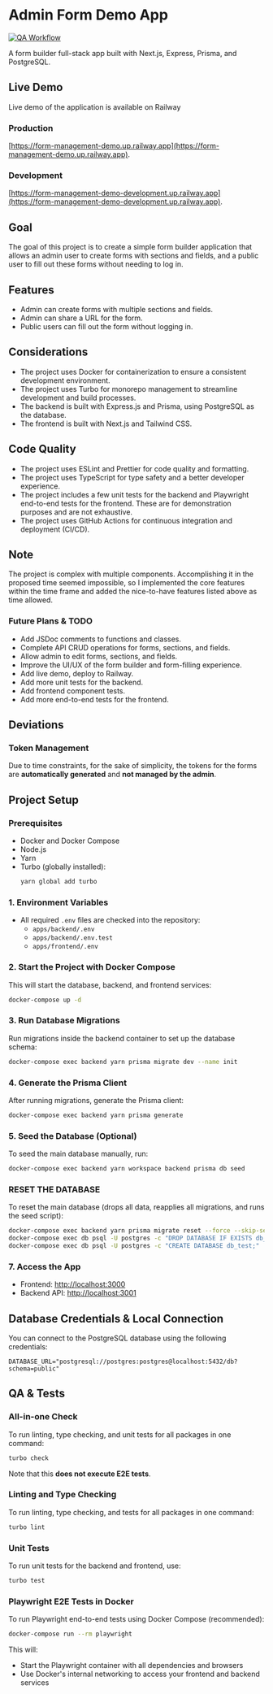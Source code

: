 # Admin Form Demo App
[![QA Workflow](https://github.com/szedlakmate/demo-form-management/actions/workflows/ci.yml/badge.svg)](https://github.com/szedlakmate/demo-form-management/actions/workflows/pr-qa.yml/badge.svg)

A form builder full-stack app built with Next.js, Express, Prisma, and PostgreSQL.

## Live Demo
Live demo of the application is available on Railway

### Production
[https://form-management-demo.up.railway.app](https://form-management-demo.up.railway.app).

### Development
[https://form-management-demo-development.up.railway.app](https://form-management-demo-development.up.railway.app).



## Goal
The goal of this project is to create a simple form builder application that allows an admin user to create forms with sections and fields, and a public user to fill out these forms without needing to log in.

## Features
- Admin can create forms with multiple sections and fields.
- Admin can share a URL for the form.
- Public users can fill out the form without logging in.

## Considerations
- The project uses Docker for containerization to ensure a consistent development environment.
- The project uses Turbo for monorepo management to streamline development and build processes.
- The backend is built with Express.js and Prisma, using PostgreSQL as the database.
- The frontend is built with Next.js and Tailwind CSS.

## Code Quality
- The project uses ESLint and Prettier for code quality and formatting.
- The project uses TypeScript for type safety and a better developer experience.
- The project includes a few unit tests for the backend and Playwright end-to-end tests for the frontend. These are for demonstration purposes and are not exhaustive.
- The project uses GitHub Actions for continuous integration and deployment (CI/CD).

## Note
The project is complex with multiple components. Accomplishing it in the proposed time seemed impossible, so I implemented the core features within the time frame and added the nice-to-have features listed above as time allowed.

### Future Plans & TODO
- Add JSDoc comments to functions and classes.
- Complete API CRUD operations for forms, sections, and fields.
- Allow admin to edit forms, sections, and fields.
- Improve the UI/UX of the form builder and form-filling experience.
- Add live demo, deploy to Railway.
- Add more unit tests for the backend.
- Add frontend component tests.
- Add more end-to-end tests for the frontend.

## Deviations

### Token Management
Due to time constraints, for the sake of simplicity, the tokens for the forms are **automatically generated** and **not managed by the admin**.

## Project Setup

### Prerequisites
- Docker and Docker Compose
- Node.js
- Yarn
- Turbo (globally installed):
  ```sh
  yarn global add turbo
  ```

### 1. Environment Variables
- All required `.env` files are checked into the repository:
  - `apps/backend/.env`
  - `apps/backend/.env.test`
  - `apps/frontend/.env`

### 2. Start the Project with Docker Compose
This will start the database, backend, and frontend services:
```sh
docker-compose up -d
```

### 3. Run Database Migrations
Run migrations inside the backend container to set up the database schema:
```sh
docker-compose exec backend yarn prisma migrate dev --name init
```

### 4. Generate the Prisma Client
After running migrations, generate the Prisma client:
```sh
docker-compose exec backend yarn prisma generate
```

### 5. Seed the Database (Optional)
To seed the main database manually, run:
```sh
docker-compose exec backend yarn workspace backend prisma db seed
```

### RESET THE DATABASE
To reset the main database (drops all data, reapplies all migrations, and runs the seed script):
```sh
docker-compose exec backend yarn prisma migrate reset --force --skip-seed
docker-compose exec db psql -U postgres -c "DROP DATABASE IF EXISTS db_test;"
docker-compose exec db psql -U postgres -c "CREATE DATABASE db_test;"
```

### 7. Access the App
- Frontend: [http://localhost:3000](http://localhost:3000)
- Backend API: [http://localhost:3001](http://localhost:3001)


## Database Credentials & Local Connection
You can connect to the PostgreSQL database using the following credentials:

```env
DATABASE_URL="postgresql://postgres:postgres@localhost:5432/db?schema=public"
```

## QA & Tests

### All-in-one Check
To run linting, type checking, and unit tests for all packages in one command:
```sh
turbo check
```
Note that this **does not execute E2E tests**.

### Linting and Type Checking
To run linting, type checking, and tests for all packages in one command:
```sh
turbo lint
```

### Unit Tests
To run unit tests for the backend and frontend, use:
```sh
turbo test
```

### Playwright E2E Tests in Docker
To run Playwright end-to-end tests using Docker Compose (recommended):

```sh
docker-compose run --rm playwright
```

This will:
- Start the Playwright container with all dependencies and browsers
- Use Docker's internal networking to access your frontend and backend services
